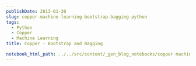 ```yaml
---
publishDate: 2013-01-30
slug: copper-machine-learning-bootstrap-bagging-python
tags:
  - Python
  - Copper
  - Machine Learning
title: Copper - Bootstrap and Bagging

notebook_html_path: ../../src/content/_gen_blog_notebooks/copper-machine-learning-bootstrap-bagging-python.html
---
```

